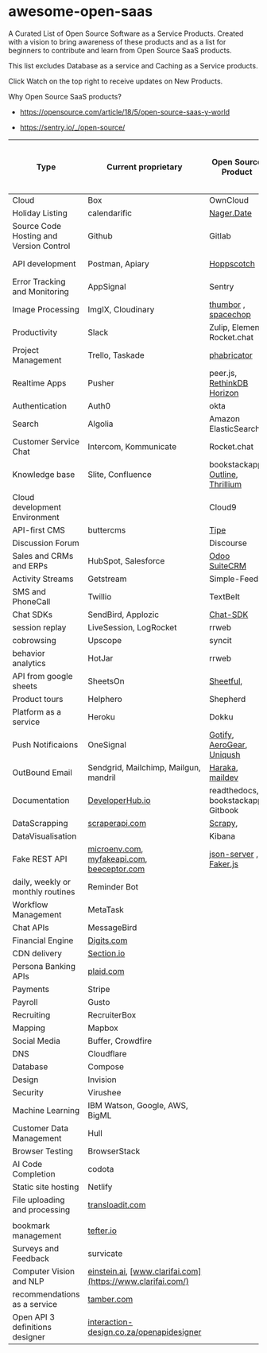 # awesome-open-saas
A Curated List of Open Source Software as a Service Products.
Created with a vision to bring awareness of these products and as a list for beginners to contribute and learn from Open Source SaaS products. 

This list excludes Database as a service and Caching as a Service products.

Click Watch on the top right to receive updates on New Products.

Why Open Source SaaS products?

- https://opensource.com/article/18/5/open-source-saas-y-world

- https://sentry.io/_/open-source/


| Type                                    | Current proprietary                                                                                                   | Open Source Product                                                                                                                            | Hosted or Manual or Library | Programming Language |
| --------------------------------------- | --------------------------------------------------------------------------------------------------------------------- | ---------------------------------------------------------------------------------------------------------------------------------------------- | --------------------------- | -------------------- |
| Cloud                                   | Box                                                                                                                   | OwnCloud                                                                                                                                       | Hosted                      | PHP, Go              |
| Holiday Listing                         | calendarific                                                                                                          | [Nager.Date](https://github.com/nager/Nager.Date)                                                                                              | Hosted                      | C#                   |
| Source Code Hosting and Version Control | Github                                                                                                                | Gitlab                                                                                                                                         | Hosted                      | Ruby                 |
| API development                         | Postman, Apiary                                                                                                       | [Hoppscotch](https://hoppscotch.io/)                                                                                                           | Hosted                      | Vue, Javascript      |
| Error Tracking and Monitoring           | AppSignal                                                                                                             | Sentry                                                                                                                                         | Hosted                      | Python, Typescript   |
| Image Processing                        | ImgIX, Cloudinary                                                                                                     | [thumbor](https://github.com/thumbor/thumbor) , [spacechop](https://github.com/spacechop/spacechop)                                            | Hosted                      | Python, Typescript   |
| Productivity                            | Slack                                                                                                                 | Zulip, Element, Rocket.chat                                                                                                                    | Hosted                      |                      |
| Project Management                      | Trello, Taskade                                                                                                       | [phabricator](https://phacility.com/phabricator/)                                                                                              | Hosted                      |                      |
| Realtime Apps                           | Pusher                                                                                                                | peer.js, [RethinkDB Horizon](https://github.com/rethinkdb/horizon)                                                                             | Hosted                      |                      |
| Authentication                          | Auth0                                                                                                                 | okta                                                                                                                                           | Hosted                      |                      |
| Search                                  | Algolia                                                                                                               | Amazon ElasticSearch                                                                                                                           | Hosted                      |                      |
| Customer Service Chat                   | Intercom, Kommunicate                                                                                                 | Rocket.chat                                                                                                                                    | Hosted                      |                      |
| Knowledge base                          | Slite, Confluence                                                                                                     | bookstackapp, [Outline](https://github.com/outline/outline), [Thrillium](https://github.com/zadam/trilium)                                     | Hosted                      |                      |
| Cloud development Environment           |                                                                                                                       | Cloud9                                                                                                                                         | Hosted                      |                      |
| API-first CMS                           | buttercms                                                                                                             | [Tipe](https://github.com/tipeio/tipe)                                                                                                         | Hosted                      |                      |
| Discussion Forum                        |                                                                                                                       | Discourse                                                                                                                                      | Hosted                      |                      |
| Sales and CRMs and ERPs                 | HubSpot, Salesforce                                                                                                   | [Odoo](https://www.odoo.com/)  [SuiteCRM](https://github.com/salesagility/SuiteCRM)                                                            | Hosted                      |                      |
| Activity Streams                        | Getstream                                                                                                             | Simple-Feed                                                                                                                                    | Library                     | Ruby                 |
| SMS and PhoneCall                       | Twillio                                                                                                               | TextBelt                                                                                                                                       | Library                     |                      |
| Chat SDKs                               | SendBird, Applozic                                                                                                    | [Chat-SDK](https://github.com/chat-sdk)                                                                                                        | Library                     |                      |
| session replay                          | LiveSession, LogRocket                                                                                                | rrweb                                                                                                                                          | Library                     |                      |
| cobrowsing                              | Upscope                                                                                                               | syncit                                                                                                                                         | Library                     |                      |
| behavior analytics                      | HotJar                                                                                                                | rrweb                                                                                                                                          | Library                     |                      |
| API from google sheets                  | SheetsOn                                                                                                              | [Sheetful](https://github.com/saasify-sh/sheetful),                                                                                            | Library                     |                      |
| Product tours                           | Helphero                                                                                                              | Shepherd                                                                                                                                       | Library                     |                      |
| Platform as a service                   | Heroku                                                                                                                | Dokku                                                                                                                                          | Manual                      | Shell and Go         |
| Push Notificaions                       | OneSignal                                                                                                             | [Gotify](https://github.com/gotify), [AeroGear](https://github.com/aerogear), [Uniqush](https://github.com/uniqush/uniqush-push)               | Manual                      |                      |
| OutBound Email                          | Sendgrid, Mailchimp, Mailgun, mandril                                                                                 | [Haraka](https://github.com/haraka/Haraka), [maildev](https://github.com/maildev/maildev) | Manual                      |                      |
| Documentation                           | [DeveloperHub.io](http://developerhub.io/)                                                                            | readthedocs, bookstackapp, Gitbook                                                                                                             | Manual                      |                      |
| DataScrapping                           | [scraperapi.com](http://scraperapi.com/)                                                                              | [Scrapy](https://github.com/scrapy/scrapy),                                                                                                    | Manual                      |                      |
| DataVisualisation                       |                                                                                                                       | Kibana                                                                                                                                         |                             |                      |
| Fake REST API                           | [microenv.com](https://microenv.com/), [myfakeapi.com](http://myfakeapi.com/), [beeceptor.com](http://beeceptor.com/) | [json-server](https://github.com/typicode/json-server) , [Faker.js](https://github.com/marak/Faker.js/)                                        | Manual                      |                      |
| daily, weekly or monthly routines       | Reminder Bot                                                                                                          |                                                                                                                                                |                             |                      |
| Workflow Management                     | MetaTask                                                                                                              |                                                                                                                                                |                             |                      |
| Chat APIs                               | MessageBird                                                                                                           |                                                                                                                                                |                             |                      |
| Financial Engine                        | [Digits.com](http://digits.com/)                                                                                      |                                                                                                                                                |                             |                      |
| CDN delivery                            | [Section.io](http://section.io/)                                                                                      |                                                                                                                                                |                             |                      |
| Persona Banking APIs                    | [plaid.com](https://plaid.com/)                                                                                       |                                                                                                                                                |                             |                      |
| Payments                                | Stripe                                                                                                                |                                                                                                                                                |                             |                      |
| Payroll                                 | Gusto                                                                                                                 |                                                                                                                                                |                             |                      |
| Recruiting                              | RecruiterBox                                                                                                          |                                                                                                                                                |                             |                      |
| Mapping                                 | Mapbox                                                                                                                |                                                                                                                                                |                             |                      |
| Social Media                            | Buffer, Crowdfire                                                                                                     |                                                                                                                                                |                             |                      |
| DNS                                     | Cloudflare                                                                                                            |                                                                                                                                                |                             |                      |
| Database                                | Compose                                                                                                               |                                                                                                                                                |                             |                      |
| Design                                  | Invision                                                                                                              |                                                                                                                                                |                             |                      |
| Security                                | Virushee                                                                                                              |                                                                                                                                                |                             |                      |
| Machine Learning                        | IBM Watson, Google, AWS, BigML                                                                                        |                                                                                                                                                |                             |                      |
| Customer Data Management                | Hull                                                                                                                  |                                                                                                                                                |                             |                      |
| Browser Testing                         | BrowserStack                                                                                                          |                                                                                                                                                |                             |                      |
| AI Code Completion                      | codota                                                                                                                |                                                                                                                                                |                             |                      |
| Static site hosting                     | Netlify                                                                                                               |                                                                                                                                                |                             |                      |
| File uploading and processing           | [transloadit.com](https://transloadit.com/)                                                                           |                                                                                                                                                |                             |                      |
|                                         |                                                                                                                       |                                                                                                                                                |                             |                      |
| bookmark management                     | [tefter.io](https://tefter.io/#pricing-plans)                                                                         |                                                                                                                                                |                             |                      |
| Surveys and Feedback                    | survicate                                                                                                             |                                                                                                                                                |                             |                      |
| Computer Vision and NLP                 | [einstein.ai](https://einstein.ai/products), [www.clarifai.com](https://www.clarifai.com/)                            |                                                                                                                                                |                             |                      |
| recommendations as a service            | [tamber.com](https://tamber.com/)                                                                                     |                                                                                                                                                |                             |                      |
| Open API 3 definitions designer         | [interaction-design.co.za/openapidesigner](https://interaction-design.co.za/openapidesigner/)                         |                                                                                                                                                |                             |

